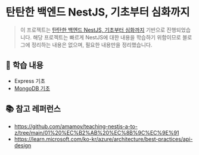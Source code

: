# 탄탄한 백엔드 NestJS, 기초부터 심화까지

> 이 프로젝트는 [탄탄한 백엔드 NestJS, 기초부터 심화까지](https://www.inflearn.com/course/%ED%83%84%ED%83%84%ED%95%9C-%EB%B0%B1%EC%97%94%EB%93%9C-%EB%84%A4%EC%8A%A4%ED%8A%B8) 기반으로 진행되었습니다. 해당 프로젝트는 빠르게 NestJS에 대한 내용을 학습하기 위함이므로 블로그에 정리하는 내용은 없으며, 필요한 내용만을 정리했습니다.

## 🌴 학습 내용

- Express 기초
- [MongoDB 기초](./docs/MongoDB.md)

## 📚 참고 레퍼런스

- https://github.com/amamov/teaching-nestjs-a-to-z/tree/main/01%20%EC%B2%AB%20%EC%8B%9C%EC%9E%91
- https://learn.microsoft.com/ko-kr/azure/architecture/best-practices/api-design
